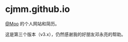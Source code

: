 # **cjmm.github.io**

[@Moo](http://github.io/superwoods) 的个人网站和简历。

这是第三个版本（v3.x），仍然感谢我的好朋友邓永亮的帮助。
